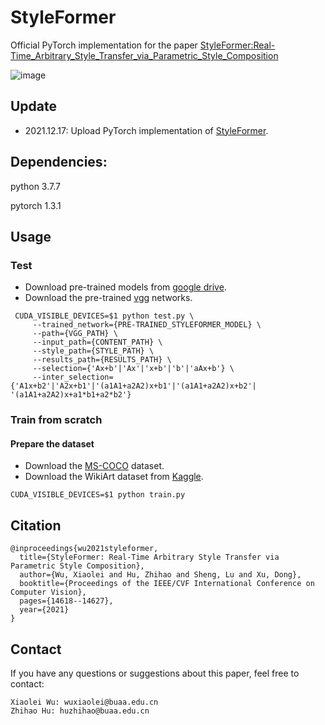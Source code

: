 # StyleFormer
Official PyTorch implementation for the paper [StyleFormer:Real-Time_Arbitrary_Style_Transfer_via_Parametric_Style_Composition](https://openaccess.thecvf.com/content/ICCV2021/papers/Wu_StyleFormer_Real-Time_Arbitrary_Style_Transfer_via_Parametric_Style_Composition_ICCV_2021_paper.pdf)

![image](https://user-images.githubusercontent.com/53161080/146366097-1c314181-1d6e-4eb7-af5a-d6b17eece7a8.png)

## Update
* 2021.12.17: Upload PyTorch implementation of [StyleFormer](https://openaccess.thecvf.com/content/ICCV2021/papers/Wu_StyleFormer_Real-Time_Arbitrary_Style_Transfer_via_Parametric_Style_Composition_ICCV_2021_paper.pdf).


## Dependencies:
python 3.7.7

pytorch 1.3.1

## Usage
### Test
* Download pre-trained models from [google drive](https://drive.google.com/drive/folders/19F3dti6Oo_vVxgpgLiDGK4DFbckXfOD-).
* Download the pre-trained [vgg](https://drive.google.com/drive/folders/19F3dti6Oo_vVxgpgLiDGK4DFbckXfOD-) networks.
```
 CUDA_VISIBLE_DEVICES=$1 python test.py \
     --trained_network={PRE-TRAINED_STYLEFORMER_MODEL} \
     --path={VGG_PATH} \
     --input_path={CONTENT_PATH} \
     --style_path={STYLE_PATH} \
     --results_path={RESULTS_PATH} \
     --selection={'Ax+b'|'Ax'|'x+b'|'b'|'aAx+b'} \
     --inter_selection={'A1x+b2'|'A2x+b1'|'(a1A1+a2A2)x+b1'|'(a1A1+a2A2)x+b2'| '(a1A1+a2A2)x+a1*b1+a2*b2'} 
```
### Train from scratch
#### Prepare the dataset
- Download the [MS-COCO](http://msvocds.blob.core.windows.net/coco2014/train2014.zip) dataset.
- Download the WikiArt dataset from [Kaggle](https://www.kaggle.com/c/painter-by-numbers).

```
CUDA_VISIBLE_DEVICES=$1 python train.py 
```

## Citation
```
@inproceedings{wu2021styleformer,
  title={StyleFormer: Real-Time Arbitrary Style Transfer via Parametric Style Composition},
  author={Wu, Xiaolei and Hu, Zhihao and Sheng, Lu and Xu, Dong},
  booktitle={Proceedings of the IEEE/CVF International Conference on Computer Vision},
  pages={14618--14627},
  year={2021}
}
```

## Contact
If you have any questions or suggestions about this paper, feel free to contact:
```
Xiaolei Wu: wuxiaolei@buaa.edu.cn
Zhihao Hu: huzhihao@buaa.edu.cn
```
